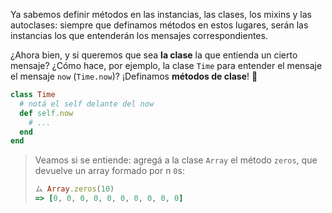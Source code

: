 Ya sabemos definir métodos en las instancias, las clases, los mixins y las autoclases: siempre que definamos métodos en estos lugares, serán las instancias los que entenderán los mensajes correspondientes. 

¿Ahora bien, y si queremos que sea **la clase** la que entienda un cierto mensaje? ¿Cómo hace, por ejemplo, la clase `Time` para entender el mensaje el mensaje `now` (`Time.now`)? ¡Definamos **métodos de clase**! :muscle:

```ruby
class Time
  # notá el self delante del now
  def self.now
    # ...
  end
end
```

> Veamos si se entiende: agregá a la clase `Array` el método `zeros`, que devuelve un array formado por n `0`s: 
> 
> ```ruby
> ム Array.zeros(10)
> => [0, 0, 0, 0, 0, 0, 0, 0, 0, 0]
> ```

